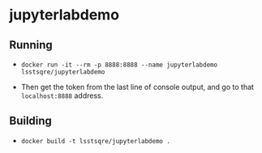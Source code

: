 # jupyterlabdemo

## Running

* `docker run -it --rm -p 8888:8888 --name jupyterlabdemo
  lsstsqre/jupyterlabdemo`
   
* Then get the token from the last line of console output, and go to
  that `localhost:8888` address. 

## Building

* `docker build -t lsstsqre/jupyterlabdemo .`
